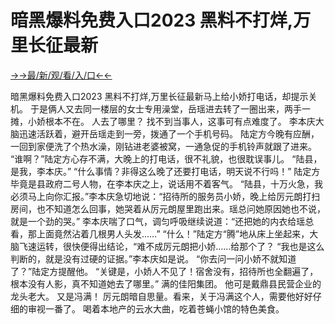 # 暗黑爆料免费入口2023 黑料不打烊,万里长征最新

<a href="https://hyp.senfoop.com?https://github.com">→→最/新/观/看/入/口←←</a>


暗黑爆料免费入口2023 黑料不打烊,万里长征最新马上给小娇打电话，却提示关机。
于是俩人又去同一楼层的女士专用澡堂，岳瑶进去转了一圈出来，两手一摊，小娇根本不在。
人去了哪里？
找不到当事人，这事可有点难度了。
李本庆大脑迅速活跃着，避开岳瑶走到一旁，拨通了一个手机号码。
陆定方今晚有应酬，一回到家便洗了个热水澡，刚钻进老婆被窝，一通急促的手机铃声就跟了进来。
“谁啊？”陆定方心存不满，大晚上的打电话，很不礼貌，也很耽误事儿。
“陆县，是我，李本庆。”
“什么事情？非得这么晚了还要打电话，明天说不行吗！”
陆定方毕竟是县政府二号人物，在李本庆之上，说话用不着客气。
“陆县，十万火急，我必须马上向你汇报。”李本庆急切地说：“招待所的服务员小娇，晚上给厉元朗打扫房间，也不知道怎么回事，她哭着从厉元朗屋里跑出来。瑶总问她原因她也不说，就是一个劲的哭。”
李本庆喘了口气，调匀呼吸继续说道：“还把她的内衣给瑶总看，那上面竟然沾着几根男人头发……”
“什么！”陆定方“腾”地从床上坐起来，大脑飞速运转，很快便得出结论，“难不成厉元朗把小娇……给那个了？
“我也是这么判断的，就是没有过硬的证据。”李本庆如是说。
“你去问一问小娇不就知道了？”陆定方提醒他。
“关键是，小娇人不见了！宿舍没有，招待所也全翻遍了，根本没有人影，真不知道她去了哪里。”
满的佳阳集团。
他可是戴鼎县民营企业的龙头老大。
又是冯满！
厉元朗暗自思量。看来，关于冯满这个人，需要他好好仔细的审视一番了。
喝着本地产的云水大曲，吃着苍蝇小馆的特色美食。
